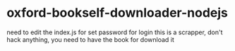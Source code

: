 # oxford-bookself-downloader-nodejs

need to edit the index.js for set password for login
this is a scrapper, don't hack anything, you need to have the book for download it
